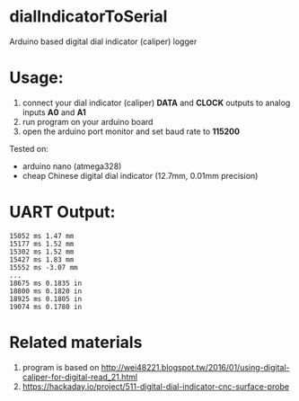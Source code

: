 # dialIndicatorToSerial
Arduino based digital dial indicator (caliper) logger

# Usage:
1. connect your dial indicator (caliper) **DATA** and **CLOCK** outputs to analog inputs **A0** and **A1**
1. run program on your arduino board
1. open the arduino port monitor and set baud rate to **115200**

Tested on:
 - arduino nano (atmega328)
 - cheap Chinese digital dial indicator (12.7mm, 0.01mm precision)


# UART Output:
```
15052 ms 1.47 mm
15177 ms 1.52 mm
15302 ms 1.52 mm
15427 ms 1.83 mm
15552 ms -3.07 mm
...
18675 ms 0.1835 in
18800 ms 0.1820 in
18925 ms 0.1805 in
19074 ms 0.1780 in
```

# Related materials
1. program is based on http://wei48221.blogspot.tw/2016/01/using-digital-caliper-for-digital-read_21.html
1. https://hackaday.io/project/511-digital-dial-indicator-cnc-surface-probe
